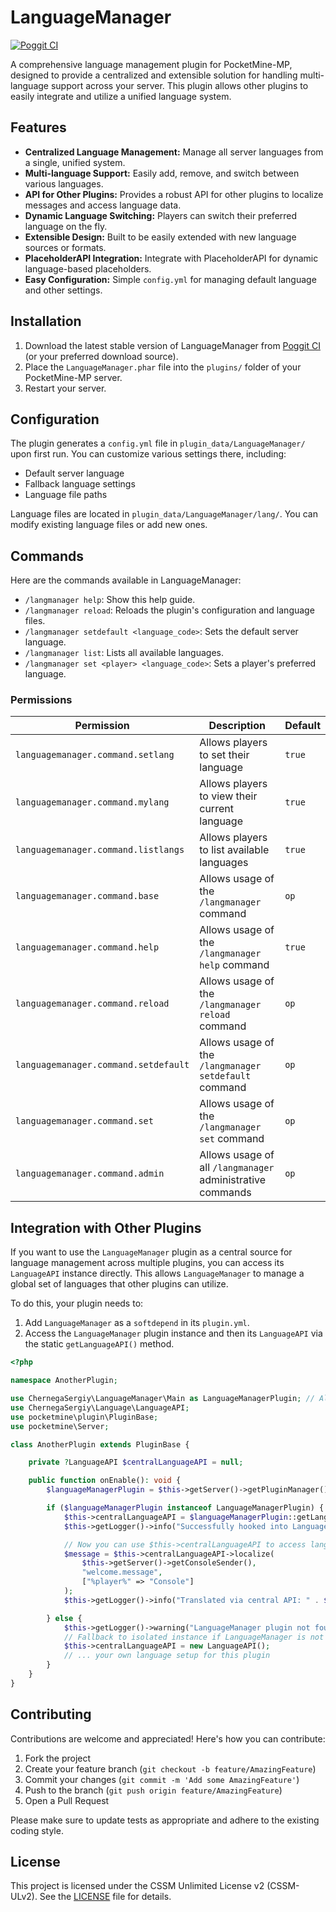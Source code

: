 # LanguageManager

[![Poggit CI](https://poggit.pmmp.io/ci.shield/newlandpe/LanguageManager/LanguageManager)](https://poggit.pmmp.io/ci/newlandpe/LanguageManager/LanguageManager)

A comprehensive language management plugin for PocketMine-MP, designed to provide a centralized and extensible solution for handling multi-language support across your server. This plugin allows other plugins to easily integrate and utilize a unified language system.

## Features

- **Centralized Language Management:** Manage all server languages from a single, unified system.
- **Multi-language Support:** Easily add, remove, and switch between various languages.
- **API for Other Plugins:** Provides a robust API for other plugins to localize messages and access language data.
- **Dynamic Language Switching:** Players can switch their preferred language on the fly.
- **Extensible Design:** Built to be easily extended with new language sources or formats.
- **PlaceholderAPI Integration:** Integrate with PlaceholderAPI for dynamic language-based placeholders.
- **Easy Configuration:** Simple `config.yml` for managing default language and other settings.

## Installation

1. Download the latest stable version of LanguageManager from [Poggit CI](https://poggit.pmmp.io/ci/newlandpe/LanguageManager/LanguageManager) (or your preferred download source).
2. Place the `LanguageManager.phar` file into the `plugins/` folder of your PocketMine-MP server.
3. Restart your server.

## Configuration

The plugin generates a `config.yml` file in `plugin_data/LanguageManager/` upon first run. You can customize various settings there, including:

- Default server language
- Fallback language settings
- Language file paths

Language files are located in `plugin_data/LanguageManager/lang/`. You can modify existing language files or add new ones.

## Commands

Here are the commands available in LanguageManager:

- `/langmanager help`: Show this help guide.
- `/langmanager reload`: Reloads the plugin's configuration and language files.
- `/langmanager setdefault <language_code>`: Sets the default server language.
- `/langmanager list`: Lists all available languages.
- `/langmanager set <player> <language_code>`: Sets a player's preferred language.

### Permissions

| Permission | Description | Default |
| --- | --- | --- |
| `languagemanager.command.setlang` | Allows players to set their language | `true` |
| `languagemanager.command.mylang` | Allows players to view their current language | `true` |
| `languagemanager.command.listlangs` | Allows players to list available languages | `true` |
| `languagemanager.command.base` | Allows usage of the `/langmanager` command | `op` |
| `languagemanager.command.help` | Allows usage of the `/langmanager help` command | `true` |
| `languagemanager.command.reload` | Allows usage of the `/langmanager reload` command | `op` |
| `languagemanager.command.setdefault` | Allows usage of the `/langmanager setdefault` command | `op` |
| `languagemanager.command.set` | Allows usage of the `/langmanager set` command | `op` |
| `languagemanager.command.admin` | Allows usage of all `/langmanager` administrative commands | `op` |

## Integration with Other Plugins

If you want to use the `LanguageManager` plugin as a central source for language management across multiple plugins, you can access its `LanguageAPI` instance directly. This allows `LanguageManager` to manage a global set of languages that other plugins can utilize.

To do this, your plugin needs to:
1. Add `LanguageManager` as a `softdepend` in its `plugin.yml`.
2. Access the `LanguageManager` plugin instance and then its `LanguageAPI` via the static `getLanguageAPI()` method.

```php
<?php

namespace AnotherPlugin;

use ChernegaSergiy\LanguageManager\Main as LanguageManagerPlugin; // Alias the main class
use ChernegaSergiy\Language\LanguageAPI;
use pocketmine\plugin\PluginBase;
use pocketmine\Server;

class AnotherPlugin extends PluginBase {

    private ?LanguageAPI $centralLanguageAPI = null;

    public function onEnable(): void {
        $languageManagerPlugin = $this->getServer()->getPluginManager()->getPlugin("LanguageManager");

        if ($languageManagerPlugin instanceof LanguageManagerPlugin) {
            $this->centralLanguageAPI = $languageManagerPlugin::getLanguageAPI();
            $this->getLogger()->info("Successfully hooked into LanguageManager as central language provider.");

            // Now you can use $this->centralLanguageAPI to access languages managed by LanguageManager
            $message = $this->centralLanguageAPI->localize(
                $this->getServer()->getConsoleSender(),
                "welcome.message",
                ["%player%" => "Console"]
            );
            $this->getLogger()->info("Translated via central API: " . $message);

        } else {
            $this->getLogger()->warning("LanguageManager plugin not found or not enabled. Using isolated LanguageAPI instance.");
            // Fallback to isolated instance if LanguageManager is not available
            $this->centralLanguageAPI = new LanguageAPI();
            // ... your own language setup for this plugin
        }
    }
}
```

## Contributing

Contributions are welcome and appreciated! Here's how you can contribute:

1. Fork the project
2. Create your feature branch (`git checkout -b feature/AmazingFeature`)
3. Commit your changes (`git commit -m 'Add some AmazingFeature'`)
4. Push to the branch (`git push origin feature/AmazingFeature`)
5. Open a Pull Request

Please make sure to update tests as appropriate and adhere to the existing coding style.

## License

This project is licensed under the CSSM Unlimited License v2 (CSSM-ULv2). See the [LICENSE](LICENSE) file for details.
